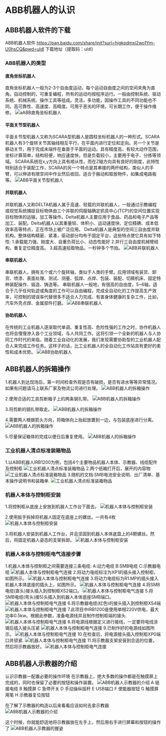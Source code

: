 # ABB机器人的认识
 
## ABB机器人软件的下载
ABB机器人软件
https://pan.baidu.com/share/init?surl=hjgkpdmxi2wo1Ym-U0hsCQ&pwd=uldl
下载地址（提取码：uldl）
### ABB机器人的类型

#### 直角坐标机器人
直角坐标机器人一般为2-3个自由度运动，每个运动自由度之间的空间夹角为直角。自动控制的，可重复编程，所有的运动均按程序运行。一般由控制系统、驱动系统、机械系统、操作工具等组成。灵活，多功能，因操作工具的不同功能也不同。高可靠性、高速度、高精度。可用于恶劣的环境，可长期工作，便于操作维修。
![aABB直角坐标机器人](/img1/1.png)

#### 平面关节型机器人
平面关节型机器人又称为SCARA型机器人是圆柱坐标机器人的一种形式。SCARA机器人有3个旋转关节其轴线相互平行，在平面内进行定位和定向。另一个关节是移动关节，用于完成未端件在垂直于平面的运动。具有精度高，有较大动作范围，坐标计算简单，结构轻便，响应速度快，但是负载较小，主要用于电子、分拣等领域。
SCARA系统在x,y方向上具有顺从性，而在Z轴方向具有良好的刚度，此特性特别适合于装配工作，SCARA的另一个特点是其串接的两杆结构，类似人的手臂，可以伸进有限空间中作业然后收回，适合于搬动和取放物件，如集成电路板等。
![ABB平面关节型机器人](img1/2.png)

#### 并联机器人
并联机器人又称DELTA机器人属于高速、轻载的并联机器人，一般通过示教编程或视觉系统捕捉目标物体由三个并联的伺服轴确定抓具中心(TCP)的空间位置实现目标物体的运输，加工等操作。Delta机器人主要应用于食品、药品和电子产品等加工、装配。Delta机器人以其重量轻、体积小、运动速度快、定位精确、成本低效率高等特点，正在市场上被广泛应用。
Delta机器人是典型的空间三自由度并联机构，整体结构精密、紧凑，驱动部分均布于固定平台，这些特点使它具有如下特性:
1.承载能力强、刚度大、自重负荷比小、动态性能好
2.并行三自由度机械臂结构，重复定位精度高。
3.超高速拾取物品，一秒钟多个节拍。
![ABB并联机器人](img1/3.png)

#### 串联机器人
串联机器人，拥有五个或六个旋转轴，类似于人类的手臂。应用领域有装货、卸货、喷漆、表面处理、测试、测量、弧焊、点焊、包装、装配、切屑机床、固定特种装配操作、锻造、铸造等。
串联机器人一般地，有很高的自由度，5~6轴，适合于几乎任何轨迹或角度的工作可以自由编程，完成全自动化的工作提高生产效率，可控制的错误率代替很多不适合人力完成、有害身体健康的复杂工作，比如，汽车外壳点焊、金属部件打磨。
![ABB串联机器人](img1/4.png)

#### 协助机器人
在传统的工业机器人逐渐取代单调、重复性高、危险性强的工作之时，协作机器人也将会慢慢渗入各个工业领域，与人共同工作。这将引领一个全新的机器人与人协同工作时代的来临，随着工业自动化的发展，我们发现需要协助型的工业机器人配合人来完成工作任务。这样子的话，比工业机器人的全自动化工作站具有更好的柔性和成本优势。
![ABB协助机器人](img1/5.png)

## ABB机器人的拆箱操作
1.机器人到达现场后，第一时间检查外观是否有破损，是否有进水等等异常情况。如果有问题请马上联系厂家及物流公司进行处理。
![ABB机器人的拆箱操作](img1/6.png)

2.使用合适的工具剪断箱子上的两条钢扎带。
![ABB机器人的拆箱操作](img1/7.png)

3.将剪断的钢扎带取走。
![ABB机器人的拆箱操作](img1/8.png)

4.需要两人根据箭头方向，将箱体向上抬起放置到一边，与包装底座进行分离。
![ABB机器人的拆箱操作](img1/9.png)

5.尽量保证箱体的完成以便日后重复使用。
![ABB机器人的拆箱操作](img1/10.png)

### 工业机器人清点标准装箱物品
1.以ABB机器人IRB1200为例，包括4个主要物品机器人本体、示教器、线缆配件及控制柜
![工业机器人清点标准装箱物品](img1/11.png)
2.两个纸箱打开后，展开的内容物
![工业机器人清点标准装箱物品](img1/11.png)
3.随机的文档:SMB电池安全说明、出厂清单、基本操作说明书和装箱单.
![工业机器人清点标准装箱物品](img1/13.png)

### 机器人本体与控制柜安装
1.将控制柜从底座上安放到机器人工作台下面去。
![机器人本体与控制柜安装](img1/14.png)

2.使用扳手拆掉将机器人固定在底座上的螺丝。一共有4枚
![机器人本体与控制柜安装](img1/15.png)

3.将机器人安装到机器人工作台，并且坚固到机器人本体底盘上的4颗螺丝。然后，将固定机器人姿态的支架拆卸。
![机器人本体与控制柜安装](img1/16.png)

### 机器人本体与控制柜电气连接步骤
1.机器人本体与控制柜之间需要连接三条电缆:
A:动力电缆
B:SMB电缆
C:示教器电缆
![机器人本体与控制柜电气连接](img1/17.png)
2.将动力电缆标注为XP1的插头接入控制柜，如图所示。
![机器人本体与控制柜电气连接](img1/18.png)
3.将动力电缆标为R1.MP的插头接入机器人本体底座的插头上，如图所示。
![机器人本体与控制柜电气连接](img1/19.png)
4.将SMB电缆(直头)接头插入到控制柜XS2端口。
![机器人本体与控制柜电气连接](img1/20.png)
5.将SMB电缆(弯头)接5)头插入到机器人本体底座SMB端口。
![机器人本体与控制柜电气连接](img1/21.png)
6.将示教器电缆(红色)的接头插入到控制柜XS4端
![机器人本体与控制柜电气连接](img1/22.png)
7.此项目中IRB1200是使用单相220V供电，最大功率0.5kw。根据此参数，准备电源线并且制作控制柜端的接头.
![机器人本体与控制柜电气连接](img1/23.png)
8.将电源线根据定义进行接线，一定要将电线涂锡后插入接头压紧
![机器人本体与控制柜电气连接](img1/24.png)
9.已制作好的电源线如图所示。
![机器人本体与控制柜电气连接](img1/25.png)
10.在检查后，将电源接头插入控制柜XP0端口并锁紧.
![机器人本体与控制柜电气连接](img1/26.png)
11.将示教器支架安装到合适的位置，然后将示教器放好。
![机器人本体与控制柜电气连接](img1/27.png)

## ABB机器人示教器的介绍
认识示教器一配置必要的操作环境
在示教器上，绝大多数的操作都是在触摸屏上完成的，同时也保留了必要的按钮和操作装置。
![ABB机器人示教器的介绍](img1/28.png)
A 链接电缆
B 触摸屏
C 急停开关
D 手动操纵摇杆
E USB端口
F 使能器按钮
G 触摸屏用笔
H 示教器复位按钮

在了解了示教器的构造以后来看看应该如何去拿示教器
![ABB机器人示教器的介绍](img1/29.png)

这个时候，你就能舒适地将示教器放在左手上，然后用右手进行屏幕和按钮的操作
了
![ABB机器人示教器的握姿](img1/30.png)

